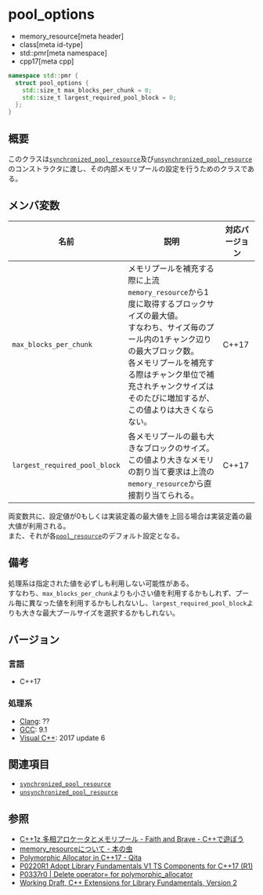 # pool_options
* memory_resource[meta header]
* class[meta id-type]
* std::pmr[meta namespace]
* cpp17[meta cpp]

```cpp
namespace std::pmr {
  struct pool_options {
    std::size_t max_blocks_per_chunk = 0;
    std::size_t largest_required_pool_block = 0;
  };
}
```

## 概要
このクラスは[`synchronized_pool_resource`](pool_resource.md)及び[`unsynchronized_pool_resource`](pool_resource.md)のコンストラクタに渡し、その内部メモリプールの設定を行うためのクラスである。

## メンバ変数

| 名前            | 説明           | 対応バージョン |
|-----------------|----------------|----------------|
| `max_blocks_per_chunk` | メモリプールを補充する際に上流`memory_resource`から1度に取得するブロックサイズの最大値。<br/>すなわち、サイズ毎のプール内の1チャンク辺りの最大ブロック数。<br/>各メモリプールを補充する際はチャンク単位で補充されチャンクサイズはそのたびに増加するが、この値よりは大きくならない。 | C++17 |
| `largest_required_pool_block` | 各メモリプールの最も大きなブロックのサイズ。<br/>この値より大きなメモリの割り当て要求は上流の`memory_resource`から直接割り当てられる。 | C++17 |

両変数共に、設定値が0もしくは実装定義の最大値を上回る場合は実装定義の最大値が利用される。  
また、それが各[`pool_resource`](pool_resource.md)のデフォルト設定となる。

## 備考

処理系は指定された値を必ずしも利用しない可能性がある。  
すなわち、`max_blocks_per_chunk`よりも小さい値を利用するかもしれず、プール毎に異なった値を利用するかもしれないし、`largest_required_pool_block`よりも大きな最大プールサイズを選択するかもしれない。

## バージョン
### 言語
- C++17

### 処理系

- [Clang](/implementation.md#clang): ??
- [GCC](/implementation.md#gcc): 9.1
- [Visual C++](/implementation.md#visual_cpp): 2017 update 6

## 関連項目

- [`synchronized_pool_resource`](pool_resource.md)
- [`unsynchronized_pool_resource`](pool_resource.md)

## 参照

- [C++1z 多相アロケータとメモリプール - Faith and Brave - C++で遊ぼう ](https://faithandbrave.hateblo.jp/entry/2016/08/08/170454)
- [memory_resourceについて - 本の虫](https://cpplover.blogspot.com/2015/09/memoryresource.html)
- [Polymorphic Allocator in C++17 - Qita](https://qiita.com/MitsutakaTakeda/items/48980faa9498c46b15b2)
- [P0220R1 Adopt Library Fundamentals V1 TS Components for C++17 (R1)](http://www.open-std.org/jtc1/sc22/wg21/docs/papers/2016/p0220r1.html)
- [P0337r0 | Delete operator= for polymorphic_allocator](http://www.open-std.org/jtc1/sc22/wg21/docs/papers/2016/p0337r0.html)
- [Working Draft, C++ Extensions for Library Fundamentals, Version 2](http://www.open-std.org/jtc1/sc22/wg21/docs/papers/2015/n4562.html#memory.resource.synop)
